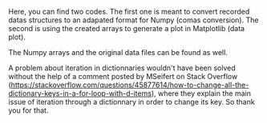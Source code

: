 Here, you can find two codes. The first one is meant to convert recorded datas structures to an adapated format for Numpy (comas conversion). The second is using the created arrays to generate a plot in Matplotlib (data plot).

The Numpy arrays and the original data files can be found as well.

A problem about iteration in dictionnaries wouldn't have been solved without the help of a comment posted by MSeifert on Stack Overflow (https://stackoverflow.com/questions/45877614/how-to-change-all-the-dictionary-keys-in-a-for-loop-with-d-items), where they explain the main issue of iteration through a dictionnary in order to change its key. So thank you for that.
